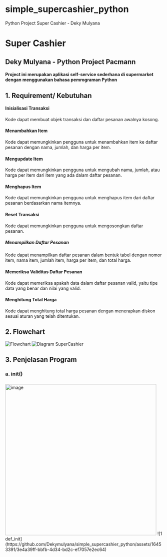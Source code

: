 # simple_supercashier_python
Python Project Super Cashier - Deky Mulyana
# Super Cashier

## Deky Mulyana - Python Project Pacmann
#### Project ini merupakan aplikasi self-service sederhana di supermarket dengan menggunakan bahasa pemrograman Python 

## 1. Requirement/ Kebutuhan
#### Inisialisasi Transaksi
Kode dapat membuat objek transaksi dan daftar pesanan awalnya kosong.

#### Menambahkan Item
Kode dapat memungkinkan pengguna untuk menambahkan item ke daftar pesanan dengan nama, jumlah, dan harga per item.

#### Mengupdate Item
Kode dapat memungkinkan pengguna untuk mengubah nama, jumlah, atau harga per item dari item yang ada dalam daftar pesanan.

#### Menghapus Item
Kode dapat memungkinkan pengguna untuk menghapus item dari daftar pesanan berdasarkan nama itemnya.

#### Reset Transaksi
Kode dapat memungkinkan pengguna untuk mengosongkan daftar pesanan.

##### Menampilkan Daftar Pesanan
Kode dapat menampilkan daftar pesanan dalam bentuk tabel dengan nomor item, nama item, jumlah item, harga per item, dan total harga.

#### Memeriksa Validitas Daftar Pesanan
Kode dapat memeriksa apakah data dalam daftar pesanan valid, yaitu tipe data yang benar dan nilai yang valid.

#### Menghitung Total Harga
Kode dapat menghitung total harga pesanan dengan menerapkan diskon sesuai aturan yang telah ditentukan.


## 2. Flowchart
![Flowchart]()
![Diagram SuperCashier](https://github.com/Dekymulyana/simple_supercashier_python/assets/16453391/a7fe86b2-09b0-4efd-802d-472d78577cd6)

## 3. Penjelasan Program
 ### a. __init__()
 ### 
   <img width="483" alt="image" src="https://user-images.githubusercontent.com/123846578/216519283-9800920e-9cfa-43a1-ace6-a0ae67aedea1.png">
   ![1  def_init](https://github.com/Dekymulyana/simple_supercashier_python/assets/16453391/3e4a39ff-bbfb-4d34-bd2c-ef7057e2ec64)


   

   
